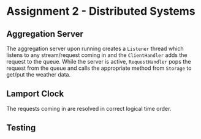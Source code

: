 # Assignment 2 - Distributed Systems
## Aggregation Server
The aggregation server upon running creates a `Listener` thread which listens to any stream/request
coming in and the `ClientHandler` adds the request to the queue. While the server is active, `RequestHandler`
pops the request from the queue and calls the appropriate method from `Storage` to get/put the weather data.

## Lamport Clock
The requests coming in are resolved in correct logical time order.

## Testing

